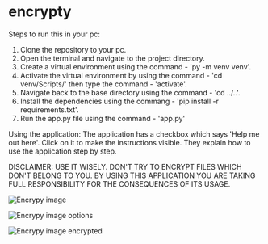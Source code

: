# encrypty

Steps to run this in your pc:
1. Clone the repository to your pc.
2. Open the terminal and navigate to the project directory.
3. Create a virtual environment using the command - 'py -m venv venv'.
4. Activate the virtual environment by using the command - 'cd venv/Scripts/' then type the command - 'activate'.
5. Navigate back to the base directory using the command - 'cd ../..'.
6. Install the dependencies using the commang - 'pip install -r requirements.txt'.
7. Run the app.py file using the command - 'app.py'

Using the application:
The application has a checkbox which says 'Help me out here'. Click on it to make the instructions visible. They explain how to use the application step by step.


DISCLAIMER: USE IT WISELY. DON'T TRY TO ENCRYPT FILES WHICH DON'T BELONG TO YOU. BY USING THIS APPLICATION YOU ARE TAKING FULL RESPONSIBILITY FOR THE CONSEQUENCES OF ITS USAGE.

![Encrypy image](https://user-images.githubusercontent.com/62387039/114082452-611cea00-98cb-11eb-9432-a8d19e828464.png)

![Encrypy image options](https://user-images.githubusercontent.com/62387039/114082328-3af74a00-98cb-11eb-8a32-e9612c0ab3d0.png)

![Encrypy image encrypted](https://user-images.githubusercontent.com/62387039/114082351-4185c180-98cb-11eb-8046-336bac1af908.png)



